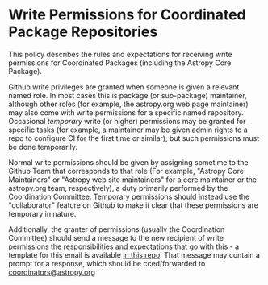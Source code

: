# Write Permissions for Coordinated Package Repositories

This policy describes the rules and expectations for receiving write permissions for Coordinated Packages (including the Astropy Core Package).

Github write privileges are granted when someone is given a relevant named role. In most cases this is package (or sub-package) maintainer, although other roles (for example, the astropy.org web page maintainer) may also come with write permissions for a specific named repository.  Occasional *temporary* write (or higher) permissions may be granted for specific tasks (for example, a maintainer may be given admin rights to a repo to configure CI for the first time or similar), but such permissions must be done temporarily.

Normal write permissions should be given by assigning sometime to the Github Team that corresponds to that role (For example, "Astropy Core Maintainers" or "Astropy web site maintainers" for a core maintainer or the astropy.org team, respectively), a duty primarily performed by the Coordination Committee.  Temporary permissions should instead use the "collaborator" feature on Github to make it clear that these permissions are temporary in nature.

Additionally, the granter of permissions (usually the Coordination Committee) should send a message to the new recipient of write permissions the responsibilities and expectations that go with this - a template for this email is available [in this repo](../messages/core_write_access.md). That message may contain a prompt for a response, which should be cced/forwarded to coordinators@astropy.org
